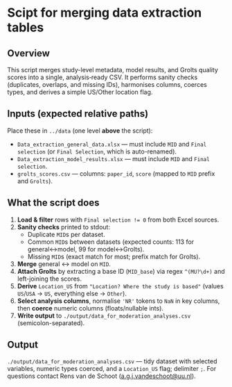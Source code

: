 # Scipt for merging data extraction tables

## Overview
This script merges study-level metadata, model results, and Grolts quality scores into a single, analysis‑ready CSV. It performs sanity checks (duplicates, overlaps, and missing IDs), harmonises columns, coerces types, and derives a simple US/Other location flag.

## Inputs (expected relative paths)
Place these in `../data` (one level **above** the script):
- `Data_extraction_general_data.xlsx` — must include `MID` and `Final selection` (or `Final Selection`, which is auto-renamed).
- `Data_extraction_model_results.xlsx` — must include `MID` and `Final selection`.
- `grolts_scores.csv` — columns: `paper_id`, `score` (mapped to `MID` prefix and `Grolts`).

## What the script does
1. **Load & filter** rows with `Final selection != 0` from both Excel sources.
2. **Sanity checks** printed to stdout:
   - Duplicate `MID`s per dataset.
   - Common `MID`s between datasets (expected counts: 113 for general↔model, 99 for model↔Grolts).
   - Missing `MID`s (exact match for most; prefix match for Grolts).
3. **Merge** general ↔ model on `MID`.
4. **Attach Grolts** by extracting a base ID (`MID_base`) via regex `^(MU?\d+)` and left-joining the scores.
5. **Derive** `Location_US` from `"Location? Where the study is based"` (values `US`/`USA` → `US`, everything else → `Other`).
6. **Select analysis columns**, normalise `'NR'` tokens to `NaN` in key columns, then **coerce** numeric columns (floats/nullable ints).
7. **Write output** to `./output/data_for_moderation_analyses.csv` (semicolon-separated).

## Output
`./output/data_for_moderation_analyses.csv` — tidy dataset with selected variables, numeric types coerced, and a `Location_US` flag; delimiter `;`.
For questions contact Rens van de Schoot (a.g.j.vandeschoot@uu.nl).

